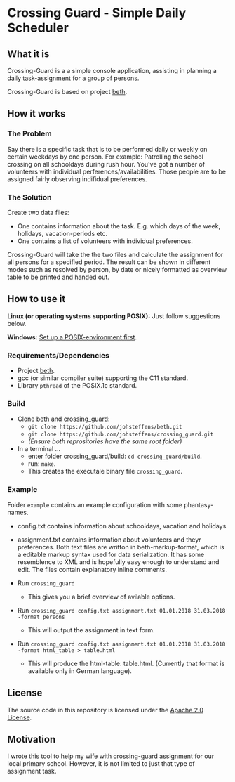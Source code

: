 # Crossing Guard - Simple Daily Scheduler

## What it is
Crossing-Guard is a a simple console application, assisting in planning a daily task-assignment for a group of persons.

Crossing-Guard is based on project [beth](https://github.com/johsteffens/beth).

## How it works

### The Problem
Say there is a specific task that is to be performed daily or weekly on certain weekdays by one person. For example: Patrolling the school crossing on all schooldays during rush hour. You've got a number of volunteers with individual perferences/availabilities. Those people are to be assigned fairly observing indifidual preferences.

### The Solution
Create two data files:
   * One contains information about the task. E.g. which days of the week, holidays, vacation-periods etc.
   * One contains a list of volunteers with individual preferences.
   
Crossing-Guard will take the the two files and calculate the assignment for all persons for a specified period. The result can be shown in different modes such as resolved by person, by date or nicely formatted as overview table to be printed and handed out.

## How to use it
**Linux (or operating systems supporting POSIX):** Just follow suggestions below.

**Windows:** [Set up a POSIX-environment first](https://github.com/johsteffens/beth/wiki/Requirements#how-to-setup-a-posix-environment-for-beth-on-windows). 

### Requirements/Dependencies
   * Project [beth](https://github.com/johsteffens/beth).
   * gcc (or similar compiler suite) supporting the C11 standard.
   * Library `pthread` of the POSIX.1c standard.

### Build
   * Clone [beth](https://github.com/johsteffens/beth) and [crossing_guard](https://github.com/johsteffens/crossing_guard):
      * `git clone https://github.com/johsteffens/beth.git`
      * `git clone https://github.com/johsteffens/crossing_guard.git`
      * *(Ensure both reprositories have the same root folder)*
   * In a terminal ...
      * enter folder crossing_guard/build: `cd crossing_guard/build`.
      * run: `make`. 
      * This creates the executale binary file `crossing_guard`.

### Example
Folder `example` contains an example configuration with some phantasy-names.
   * config.txt contains information about schooldays, vacation and holidays.
   * assignment.txt contains information about volunteers and theyr preferences.
Both text files are writton in beth-markup-format, which is a editable markup syntax used for data serialization. It has some resemblence to XML and is hopefully easy enough to understand and edit. The files contain explanatory inline comments.
   
   * Run `crossing_guard`
      * This gives you a brief overview of avilable options.
      
   * Run `crossing_guard config.txt assignment.txt 01.01.2018 31.03.2018 -format persons`
      * This will output the assignment in text form.
      
   * Run `crossing_guard config.txt assignment.txt 01.01.2018 31.03.2018 -format html_table > table.html`
      * This will produce the html-table: table.html. (Currently that format is available only in German language).

## License
The source code in this repository is licensed under the [Apache 2.0 License](https://github.com/johsteffens/crossing_guard/blob/master/LICENSE).

## Motivation

I wrote this tool to help my wife with crossing-guard assignment for our local primary school. However, it is not limited to just that type of assignment task.
